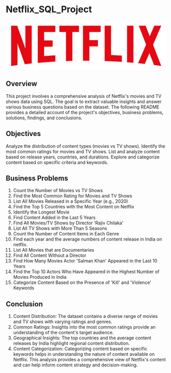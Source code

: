# Netflix_SQL_Project
![NETFLIX Logo](https://github.com/Divyansh-2704/Netflix_SQL_Project/blob/main/logo.png)
## Overview
This project involves a comprehensive analysis of Netflix's movies and TV shows data using SQL. The goal is to extract valuable insights and answer various business questions based on the dataset. The following README provides a detailed account of the project's objectives, business problems, solutions, findings, and conclusions.

## Objectives
Analyze the distribution of content types (movies vs TV shows).
Identify the most common ratings for movies and TV shows.
List and analyze content based on release years, countries, and durations.
Explore and categorize content based on specific criteria and keywords.

## Business Problems 
1. Count the Number of Movies vs TV Shows
2. Find the Most Common Rating for Movies and TV Shows
3. List All Movies Released in a Specific Year (e.g., 2020)
4. Find the Top 5 Countries with the Most Content on Netflix
5. Identify the Longest Movie
6. Find Content Added in the Last 5 Years
7. Find All Movies/TV Shows by Director 'Rajiv Chilaka'
8. List All TV Shows with More Than 5 Seasons
9. Count the Number of Content Items in Each Genre
10. Find each year and the average numbers of content release in India on netflix.
11. List All Movies that are Documentaries
12. Find All Content Without a Director
13. Find How Many Movies Actor 'Salman Khan' Appeared in the Last 10 Years
14. Find the Top 10 Actors Who Have Appeared in the Highest Number of Movies Produced in India
15. Categorize Content Based on the Presence of 'Kill' and 'Violence' Keywords

## Conclusion
1. Content Distribution: The dataset contains a diverse range of movies and TV shows with varying ratings and genres.
2. Common Ratings: Insights into the most common ratings provide an understanding of the content's target audience.
3. Geographical Insights: The top countries and the average content releases by India highlight regional content distribution.
4. Content Categorization: Categorizing content based on specific keywords helps in understanding the nature of content available on Netflix.
This analysis provides a comprehensive view of Netflix's content and can help inform content strategy and decision-making.
   
